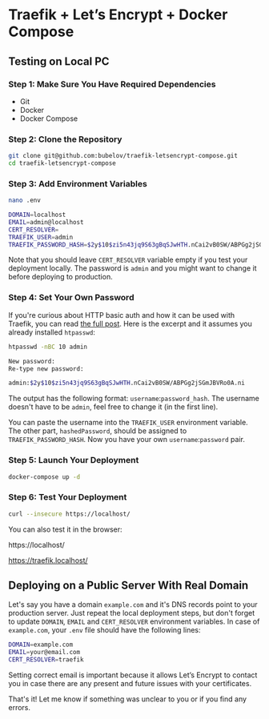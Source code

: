 # Traefik + Let’s Encrypt + Docker Compose 

## Testing on Local PC

### Step 1: Make Sure You Have Required Dependencies

- Git
- Docker
- Docker Compose

### Step 2: Clone the Repository

```bash
git clone git@github.com:bubelov/traefik-letsencrypt-compose.git
cd traefik-letsencrypt-compose
```

### Step 3: Add Environment Variables

```bash
nano .env
```

```bash
DOMAIN=localhost
EMAIL=admin@localhost
CERT_RESOLVER=
TRAEFIK_USER=admin
TRAEFIK_PASSWORD_HASH=$2y$10$zi5n43jq9S63gBqSJwHTH.nCai2vB0SW/ABPGg2jSGmJBVRo0A.ni
```

Note that you should leave `CERT_RESOLVER` variable empty if you test your deployment locally. The password is `admin` and you might want to change it before deploying to production.

### Step 4: Set Your Own Password

If you're curious about HTTP basic auth and how it can be used with Traefik, you can read [the full post](https://bubelov.com/blog/basic-auth-reverse-proxy/). Here is the excerpt and it assumes you already installed `htpasswd`:

```bash
htpasswd -nBC 10 admin

New password:
Re-type new password:

admin:$2y$10$zi5n43jq9S63gBqSJwHTH.nCai2vB0SW/ABPGg2jSGmJBVRo0A.ni
```

The output has the following format: `username`:`password_hash`. The username doesn't have to be `admin`, feel free to change it (in the first line).

You can paste the username into the `TRAEFIK_USER` environment variable. The other part, `hashedPassword`, should be assigned to `TRAEFIK_PASSWORD_HASH`. Now you have your own `username`:`password` pair.

### Step 5: Launch Your Deployment

```bash
docker-compose up -d
```

### Step 6: Test Your Deployment

```bash
curl --insecure https://localhost/
```

You can also test it in the browser:

https://localhost/

https://traefik.localhost/

## Deploying on a Public Server With Real Domain

Let's say you have a domain `example.com` and it's DNS records point to your production server. Just repeat the local deployment steps, but don't forget to update `DOMAIN`, `EMAIL` and `CERT_RESOLVER` environment variables. In case of `example.com`, your `.env` file should have the following lines:

```bash
DOMAIN=example.com
EMAIL=your@email.com
CERT_RESOLVER=traefik
```

Setting correct email is important because it allows Let’s Encrypt to contact you in case there are any present and future issues with your certificates.

That's it! Let me know if something was unclear to you or if you find any errors.
